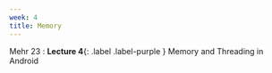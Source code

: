 ```yaml
---
week: 4
title: Memory
---
```


Mehr 23
: **Lecture 4**{: .label .label-purple } Memory and Threading in Android